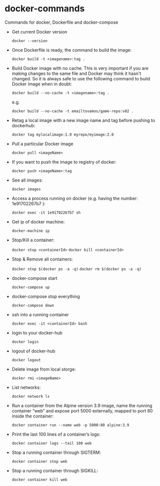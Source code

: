 # docker-commands
Commands for docker, Dockerfile and docker-compose

- Get current Docker version

  ```docker --version```

- Once Dockerfile is ready, the command to build the image: 

  ```docker build -t <imagename>:tag .```
  
- Build Docker image with no cache. This is very important if you are making changes to the same file and Docker may think it hasn't changed. So it is always safe to use the following command to build Docker image when in doubt: 

  ```docker build --no-cache -t <imagename>:tag .```
  
  e.g.

  ```docker build --no-cache -t emailtovamos/game-repo:v02 .```
  
- Retag a local image with a new image name and tag before pushing to dockerhub:

  ```docker tag mylocalimage:1.0 myrepo/myimage:2.0```
  
- Pull a particular Docker image

  ```docker pull <imageName>```  

- If you want to push the image to registry of docker: 

  ```docker push <imageName>:tag```
  
- See all images: 

  ```docker images```

- Access a process running on docker (e.g. having the number: 1e91702267b7 ): 

  ```docker exec -it 1e91702267b7 sh```
  
- Get ip of docker machine: 

  ```docker-machine ip```
  
- Stop/Kill a container:

  ```docker stop <containerId>```
  ```docker kill <containerId>```
  
- Stop & Remove all containers: 

  ```docker stop $(docker ps -a -q)```
  ```docker rm $(docker ps -a -q)```

- docker-compose start

  ```docker-compose up```  

- docker-compose stop everything

  ```docker-compose down```  
  
- ssh into a running container

  ```docker exec -it <containerId> bash```

- login to your docker-hub

  ```docker login```
  
- logout of docker-hub

  ```docker logout```
  
- Delete image from local storge: 

  ```docker rmi <imageName>```

- List networks:

  ```docker network ls```
  
- Run a container from the Alpine version 3.9 image, name the running container “web” and expose port 5000 externally, mapped to port 80 inside the container:

  ```docker container run --name web -p 5000:80 alpine:3.9```
  
- Print the last 100 lines of a container’s logs:

  ```docker container logs --tail 100 web```  
  
- Stop a running container through SIGTERM:

  ```docker container stop web```
  
- Stop a running container through SIGKILL:

  ```docker container kill web``` 
